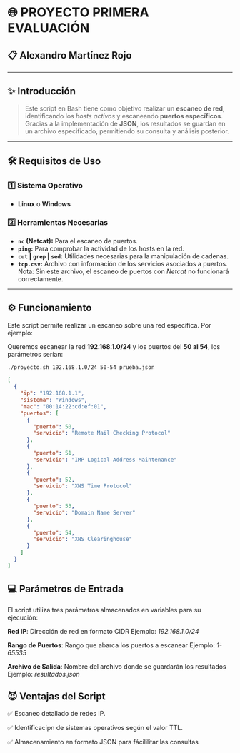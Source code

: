 # 🌐 PROYECTO PRIMERA EVALUACIÓN

## 📋 Alexandro Martínez Rojo

---

## ✨ Introducción

> Este script en Bash tiene como objetivo realizar un **escaneo de red**, identificando los *hosts activos* y escaneando **puertos específicos**.  
Gracias a la implementación de **JSON**, los resultados se guardan en un archivo especificado, permitiendo su consulta y análisis posterior.

---

## 🛠️ Requisitos de Uso

### 1️⃣ Sistema Operativo
- **Linux** o **Windows**

### 2️⃣ Herramientas Necesarias
- **`nc` (Netcat):** Para el escaneo de puertos.  
- **`ping`:** Para comprobar la actividad de los hosts en la red.  
- **`cut` | `grep` | `sed`:** Utilidades necesarias para la manipulación de cadenas.  
- **`tcp.csv`:** Archivo con información de los servicios asociados a puertos.  
   Nota: Sin este archivo, el escaneo de puertos con *Netcat* no funcionará correctamente.

---

## ⚙️ Funcionamiento

Este script permite realizar un escaneo sobre una red específica. Por ejemplo:  

Queremos escanear la red **192.168.1.0/24** y los puertos del **50 al 54**, los parámetros serían:

```bash
./proyecto.sh 192.168.1.0/24 50-54 prueba.json
```

```json
[
  {
    "ip": "192.168.1.1",
    "sistema": "Windows",
    "mac": "00:14:22:cd:ef:01",
    "puertos": [
      {
        "puerto": 50,
        "servicio": "Remote Mail Checking Protocol"
      },
      {
        "puerto": 51,
        "servicio": "IMP Logical Address Maintenance"
      },
      {
        "puerto": 52,
        "servicio": "XNS Time Protocol"
      },
      {
        "puerto": 53,
        "servicio": "Domain Name Server"
      },
      {
        "puerto": 54,
        "servicio": "XNS Clearinghouse"
      }
    ]
  }
]
```

## 💻 Parámetros de Entrada
El script utiliza tres parámetros almacenados en variables para su ejecución:

**Red IP**: Dirección de red en formato CIDR
Ejemplo: *192.168.1.0/24*

**Rango de Puertos**: Rango que abarca los puertos a escanear
Ejemplo: *1-65535*

**Archivo de Salida**: Nombre del archivo donde se guardarán los resultados
Ejemplo: *resultados.json*

## 😈 Ventajas del Script
✅ Escaneo detallado de redes IP.

✅ Identificacipn de sistemas operativos según el valor TTL.

✅ Almacenamiento en formato JSON para fácililitar las consultas